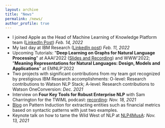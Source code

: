 ```yaml
---
layout: archive
title: "News"
permalink: /news/
author_profile: true
---
```

- I joined Apple as the Head of Machine Learning of Knowledge Platform team ([LinkedIn Post](https://www.linkedin.com/feed/update/urn:li:activity:6900565556697686016/)) _Feb. 14, 2022_
- My last day at IBM Research ([LinkedIn post](https://www.linkedin.com/feed/update/urn:li:activity:6898035670967840768/)) _Feb. 11, 2022_
- Upcoming Tutorials: "**Deep Learning on Graphs for Natural Language Processing**" at AAAI'2022 ([Slides and Recording](https://twitter.com/yunyao_li/status/1498167145045258242)) and WWW'2022; "**Meaning Representations for Natural Languages: Design, Models and Applications**" at EMNLP'2022
- Two projects with significant contributions from my team got recognized by prestigious IBM Research accomplishments: O-level: Research contributions to Watson NLP Stack; A-level: Research contributions to Watson OneConversion: _Dec. 2021_
- Interview on **Four Key Tools for Robust Enterprise NLP** with Sam Charrington for the TWIML podcast: [recording](https://twimlai.com/go/537): _Nov. 18, 2021_
- [Blog](https://medium.com/ibm-data-ai/part-i-pattern-induction-what-is-a-pattern-b661ad46b8c0) on Pattern Induction for extracting entities such as financial metrics based on syntactic patterns with just two examples.
- Keynote talk on how to tame the Wild West of NLP at [NLP4MusA](https://sites.google.com/view/nlp4musa): _Nov. 13, 2021_

